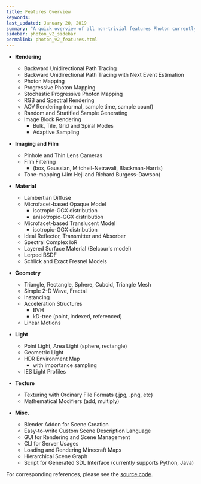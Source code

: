 ```yaml
---
title: Features Overview
keywords: 
last_updated: January 20, 2019
summary: "A quick overview of all non-trivial features Photon currently has."
sidebar: photon_v2_sidebar
permalink: photon_v2_features.html
---
```


* **Rendering**
  * Backward Unidirectional Path Tracing
  * Backward Unidirectional Path Tracing with Next Event Estimation
  * Photon Mapping
  * Progressive Photon Mapping
  * Stochastic Progressive Photon Mapping
  * RGB and Spectral Rendering
  * AOV Rendering (normal, sample time, sample count)
  * Random and Stratified Sample Generating
  * Image Block Rendering
    * Bulk, Tile, Grid and Spiral Modes
    * Adaptive Sampling

* **Imaging and Film**
  * Pinhole and Thin Lens Cameras
  * Film Filtering
    * (box, Gaussian, Mitchell-Netravali, Blackman-Harris)
  * Tone-mapping (Jim Hejl and Richard Burgess-Dawson)

* **Material**
  * Lambertian Diffuse
  * Microfacet-based Opaque Model
    * isotropic-GGX distribution
    * anisotropic-GGX distribution
  * Microfacet-based Translucent Model
    * isotropic-GGX distribution
  * Ideal Reflector, Transmitter and Absorber
  * Spectral Complex IoR
  * Layered Surface Material (Belcour's model)
  * Lerped BSDF
  * Schlick and Exact Fresnel Models

* **Geometry**
  * Triangle, Rectangle, Sphere, Cuboid, Triangle Mesh
  * Simple 2-D Wave, Fractal
  * Instancing
  * Acceleration Structures
    * BVH
    * kD-tree (point, indexed, referenced)
  * Linear Motions

* **Light**
  * Point Light, Area Light (sphere, rectangle)
  * Geometric Light
  * HDR Environment Map
    * with importance sampling
  * IES Light Profiles

* **Texture**
  * Texturing with Ordinary File Formats (.jpg, .png, etc)
  * Mathematical Modifiers (add, multiply)

* **Misc.**
  * Blender Addon for Scene Creation
  * Easy-to-write Custom Scene Description Language
  * GUI for Rendering and Scene Management
  * CLI for Server Usages
  * Loading and Rendering Minecraft Maps
  * Hierarchical Scene Graph
  * Script for Generated SDL Interface (currently supports Python, Java)

For corresponding references, please see the [source code](https://github.com/TzuChieh/Photon-v2).
